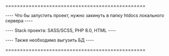 
================================================

---- Что бы запустить проект, нужно закинуть в папку htdocs локального сервера ----

---- Stack проекта: SASS/SCSS, PHP 8.0, HTML ----

---- Также необходимо выгузить БД ----

================================================